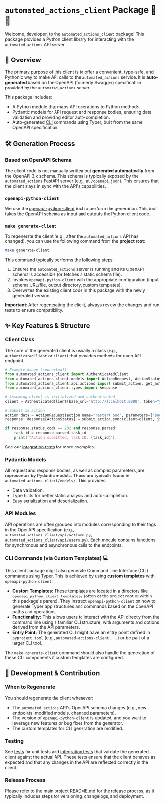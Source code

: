 # `automated_actions_client` Package 🤖🐍

Welcome, developer, to the `automated_actions_client` package! This package provides a Python client library for interacting with the `automated_actions` API server.

## 🎯 Overview

The primary purpose of this client is to offer a convenient, type-safe, and Pythonic way to make API calls to the `automated_actions` service. It is **auto-generated** based on the OpenAPI (formerly Swagger) specification provided by the `automated_actions` server.

This package includes:

* A Python module that maps API operations to Python methods.
* Pydantic models for API request and response bodies, ensuring data validation and providing editor auto-completion.
* Auto-generated [CLI](../automated_actions_cli/) commands using Typer, built from the same OpenAPI specification.

## 🛠️ Generation Process

### Based on OpenAPI Schema

The client code is not manually written but **generated automatically** from the OpenAPI 3.x schema. This schema is typically exposed by the `automated_actions` FastAPI server (e.g., at `/openapi.json`). This ensures that the client stays in sync with the API's capabilities.

### `openapi-python-client`

We use the [openapi-python-client](https://github.com/openapi-generators/openapi-python-client) tool to perform the generation. This tool takes the OpenAPI schema as input and outputs the Python client code.

### `make generate-client`

To regenerate the client (e.g., after the `automated_actions` API has changed), you can use the following command from the **project root**:

```bash
make generate-client
```

This command typically performs the following steps:

1. Ensures the `automated_actions` server is running and its OpenAPI schema is accessible (or fetches a static schema file).
2. Invokes `openapi-python-client` with the appropriate configuration (input schema URL/file, output directory, custom templates).
3. Overwrites the existing client code in this package with the newly generated version.

**Important:** After regenerating the client, always review the changes and run tests to ensure compatibility.

## ✨ Key Features & Structure

### Client Class

The core of the generated client is usually a class (e.g., `AuthenticatedClient` or `Client`) that provides methods for each API endpoint.

```python
# Example Usage (conceptual)
from automated_actions_client import AuthenticatedClient
from automated_actions_client.models import ActionRequest, ActionStatus
from automated_actions_client.api.actions import submit_action, get_action_status
from automated_actions_client.types import Response

# Assuming client is initialized and authenticated
client = AuthenticatedClient(base_url="http://localhost:8080", token="your-auth-token")

# Submit an action
action_data = ActionRequest(action_name="restart_pod", parameters={"pod_name": "my-app-123"})
response: Response[ActionStatus] = submit_action.sync(client=client, json_body=action_data)

if response.status_code == 202 and response.parsed:
    task_id = response.parsed.task_id
    print(f"Action submitted, task ID: {task_id}")
```

See our [integration tests](../integration_tests/tests/test_views_user.py) for more examples.

### Pydantic Models

All request and response bodies, as well as complex parameters, are represented by Pydantic models. These are typically found in `automated_actions_client/models/`. This provides:

* Data validation.
* Type hints for better static analysis and auto-completion.
* Easy serialization and deserialization.

### API Modules

API operations are often grouped into modules corresponding to their tags in the OpenAPI specification (e.g., `automated_actions_client/api/actions.py`, `automated_actions_client/api/users.py`). Each module contains functions for synchronous and asynchronous calls to the endpoints.

### CLI Commands (via Custom Templates) 💻

This client package might also generate Command Line Interface (CLI) commands using [Typer](https://typer.tiangolo.com/). This is achieved by using **custom templates** with `openapi-python-client`.

* **Custom Templates:** These templates are located in a directory like `openapi_python_client_templates/` (often at the project root or within this package's parent). They instruct `openapi-python-client` on how to generate Typer app structures and commands based on the OpenAPI paths and operations.
* **Functionality:** This allows users to interact with the API directly from the command line using a familiar CLI structure, with arguments and options derived from the API parameters.
* **Entry Point:** The generated CLI might have an entry point defined in `pyproject.toml` (e.g., `automated-actions-client ...`) or be part of a larger CLI tool.

The `make generate-client` command should also handle the generation of these CLI components if custom templates are configured.

## 🚀 Development & Contribution

### When to Regenerate

You should regenerate the client whenever:

* The `automated_actions` API's OpenAPI schema changes (e.g., new endpoints, modified models, changed parameters).
* The version of `openapi-python-client` is updated, and you want to leverage new features or bug fixes from the generator.
* The custom templates for CLI generation are modified.

### Testing

See [tests](./tests/) for unit tests and [integration tests](../integration_tests/) that validate the generated client against the actual API. These tests ensure that the client behaves as expected and that any changes in the API are reflected correctly in the client.

### Release Process

Please refer to the main project [README.md](/README.md) for the release process, as it typically includes steps for versioning, changelogs, and deployment.
